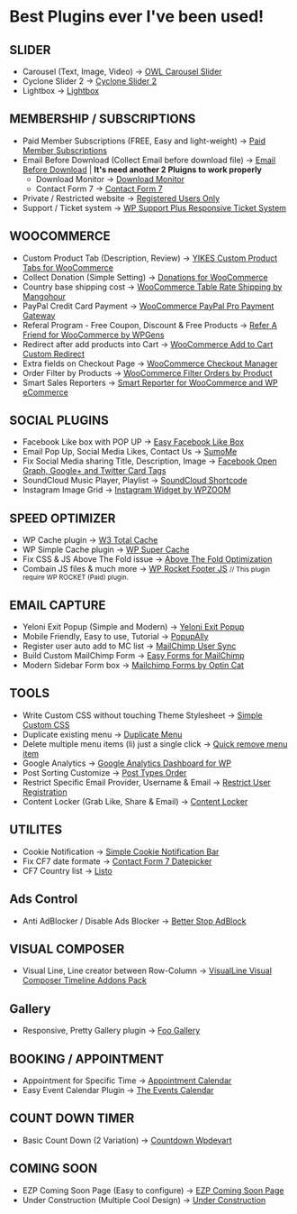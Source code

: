 # Best Plugins ever I've been used!

## SLIDER
* Carousel (Text, Image, Video) -> [OWL Carousel Slider](https://wordpress.org/plugins/lgx-owl-carousel/)
* Cyclone Slider 2 -> [Cyclone Slider 2](https://wordpress.org/plugins/cyclone-slider-2)
* Lightbox -> [Lightbox](https://wordpress.org/plugins/lightbox/)

## MEMBERSHIP / SUBSCRIPTIONS
* Paid Member Subscriptions (FREE, Easy and light-weight) -> [Paid Member Subscriptions](https://wordpress.org/plugins/paid-member-subscriptions/)
* Email Before Download (Collect Email before download file) -> [Email Before Download](https://wordpress.org/plugins/email-before-download/) | **It's need another 2 Pluigns to work properly**
	* Download Monitor -> [Download Monitor](https://wordpress.org/plugins/download-monitor/)
	* Contact Form 7 -> [Contact Form 7](https://wordpress.org/plugins/contact-form-7/)
* Private / Restricted website -> [Registered Users Only](https://wordpress.org/plugins/registered-users-only/)
* Support / Ticket system -> [WP Support Plus Responsive Ticket System](https://wordpress.org/plugins/wp-support-plus-responsive-ticket-system/)

## WOOCOMMERCE
* Custom Product Tab (Description, Review) -> [YIKES Custom Product Tabs for WooCommerce](https://wordpress.org/plugins/yikes-inc-easy-custom-woocommerce-product-tabs/)
* Collect Donation (Simple Setting) -> [Donations for WooCommerce](https://wordpress.org/plugins/donations-for-woocommerce/)
* Country base shipping cost -> [WooCommerce Table Rate Shipping by Mangohour](https://wordpress.org/plugins/table-rate-shipping-for-woocommerce/)
* PayPal Credit Card Payment -> [WooCommerce PayPal Pro Payment Gateway](https://wordpress.org/plugins/woocommerce-paypal-pro-payment-gateway/)
* Referal Program - Free Coupon, Discount & Free Products -> [Refer A Friend for WooCommerce by WPGens](https://wordpress.org/plugins/refer-a-friend-for-woocommerce-by-wpgens/)
* Redirect after add products into Cart -> [WooCommerce Add to Cart Custom Redirect](https://wordpress.org/plugins/woocommerce-add-to-cart-custom-redirect/)
* Extra fields on Checkout Page -> [WooCommerce Checkout Manager](https://wordpress.org/plugins/woocommerce-checkout-manager/)
* Order Filter by Products -> [WooCommerce Filter Orders by Product](https://wordpress.org/plugins/woocommerce-filter-orders-by-product/)
* Smart Sales Reporters -> [Smart Reporter for WooCommerce and WP eCommerce](https://wordpress.org/plugins/smart-reporter-for-wp-e-commerce/)

## SOCIAL PLUGINS
* Facebook Like box with POP UP -> [Easy Facebook Like Box](https://wordpress.org/plugins/easy-facebook-likebox/)
* Email Pop Up, Social Media Likes, Contact Us -> [SumoMe](https://wordpress.org/plugins/sumome/)
* Fix Social Media sharing Title, Description, Image -> [Facebook Open Graph, Google+ and Twitter Card Tags](https://wordpress.org/plugins/wonderm00ns-simple-facebook-open-graph-tags/)
* SoundCloud Music Player, Playlist -> [SoundCloud Shortcode](https://wordpress.org/plugins/soundcloud-shortcode/)
* Instagram Image Grid -> [Instagram Widget by WPZOOM](https://wordpress.org/plugins/instagram-widget-by-wpzoom/)

## SPEED OPTIMIZER
* WP Cache plugin -> [W3 Total Cache](https://wordpress.org/plugins/w3-total-cache/
)
* WP Simple Cache plugin -> [WP Super Cache](https://wordpress.org/plugins/wp-super-cache/)
* Fix CSS & JS Above The Fold issue -> [Above The Fold Optimization](https://wordpress.org/plugins/above-the-fold-optimization/)
* Combain JS files & much more -> [WP Rocket Footer JS](https://wordpress.org/plugins/rocket-footer-js/) <small>// This plugin require WP ROCKET (Paid) plugin.</small>

## EMAIL CAPTURE 
* Yeloni Exit Popup (Simple and Modern) -> [Yeloni Exit Popup](https://wordpress.org/plugins/yeloni-free-exit-popup/)
* Mobile Friendly, Easy to use, Tutorial -> [PopupAlly](https://wordpress.org/plugins/popupally/)
* Register user auto add to MC list -> [MailChimp User Sync](https://wordpress.org/plugins/mailchimp-sync/)
* Build Custom MailChimp Form -> [Easy Forms for MailChimp](https://wordpress.org/plugins/yikes-inc-easy-mailchimp-extender/)
* Modern Sidebar Form box -> [Mailchimp Forms by Optin Cat](https://wordpress.org/plugins/mailchimp-wp/)

## TOOLS
* Write Custom CSS without touching Theme Stylesheet -> [Simple Custom CSS](https://wordpress.org/plugins/simple-custom-css)
* Duplicate existing menu -> [Duplicate Menu](https://wordpress.org/plugins/duplicate-menu/)
* Delete multiple menu items (li) just a single click -> [Quick remove menu item](https://wordpress.org/plugins/quick-remove-menu-item/)
* Google Analytics -> [Google Analytics Dashboard for WP](https://wordpress.org/plugins/google-analytics-dashboard-for-wp/)
* Post Sorting Customize -> [Post Types Order](https://wordpress.org/plugins/post-types-order/)
* Restrict Specific Email Provider, Username & Email -> [Restrict User Registration](https://wordpress.org/plugins/restrict-user-registration/)
* Content Locker (Grab Like, Share & Email) -> [Content Locker](https://wordpress.org/plugins/content-locker/)

## UTILITES
* Cookie Notification -> [Simple Cookie Notification Bar](https://wordpress.org/plugins/simple-cookie-notification-bar/)
* Fix CF7 date formate -> [Contact Form 7 Datepicker](https://wordpress.org/plugins/contact-form-7-datepicker/)
* CF7 Country list -> [Listo](https://wordpress.org/plugins/listo/)


## Ads Control
* Anti AdBlocker / Disable Ads Blocker -> [Better Stop AdBlock](https://et.wordpress.org/plugins/better-stop-adblock/)

## VISUAL COMPOSER
* Visual Line, Line creator between Row-Column -> [VisualLine Visual Composer Timeline Addons Pack](https://codecanyon.net/item/visualline-visual-composer-timeline-addons-pack/12147228)

## Gallery
* Responsive, Pretty Gallery plugin -> [Foo Gallery](https://wordpress.org/plugins/foogallery/)

## BOOKING / APPOINTMENT
* Appointment for Specific Time -> [Appointment Calendar](https://wordpress.org/plugins/appointment-calendar/)
* Easy Event Calendar Plugin -> [The Events Calendar](https://wordpress.org/plugins/the-events-calendar/)

## COUNT DOWN TIMER
* Basic Count Down (2 Variation) -> [Countdown Wpdevart](https://wordpress.org/plugins/widget-countdown/)

## COMING SOON
* EZP Coming Soon Page (Easy to configure) -> [EZP Coming Soon Page](https://wordpress.org/plugins/easy-pie-coming-soon/)
* Under Construction (Multiple Cool Design) -> [Under Construction](https://wordpress.org/plugins/under-construction-page/)
